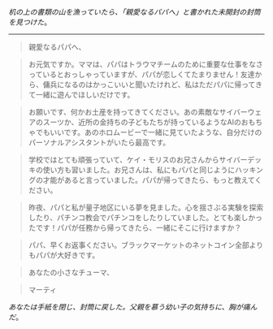_机の上の書類の山を漁っていたら、「親愛なるパパへ」と書かれた未開封の封筒を見つけた_。

---

> 親愛なるパパへ、

> お元気ですか。ママは、パパはトラウマチームのために重要な仕事をなさっているとおっしゃっていますが、パパが恋しくてたまりません！友達から、傭兵になるのはかっこいいと聞いたけれど、私はただパパに帰ってきて一緒に遊んでほしいだけです。

> お願いです、何かお土産を持ってきてください。あの素敵なサイバーウェアのスーツか、近所の金持ちの子どもたちが持っているようなAIのおもちゃでもいいです。あのホロムービーで一緒に見ていたような、自分だけのパーソナルアシスタントがいたら最高です。

> 学校ではとても頑張っていて、ケイ・モリスのお兄さんからサイバーデッキの使い方も習いました。お兄さんは、私にもパパと同じようにハッキングの才能があると言っていました。パパが帰ってきたら、もっと教えてください。

> 昨夜、パパと私が量子地区にいる夢を見ました。心を揺さぶる実験を探索したり、パチンコ教会でパチンコをしたりしていました。とても楽しかったです！パパが任務から帰ってきたら、一緒にそこに行けますか？

> パパ、早くお返事ください。ブラックマーケットのネットコイン全部よりもパパが大好きです。

> あなたの小さなチューマ、

> マーティ

_あなたは手紙を閉じ、封筒に戻した。父親を慕う幼い子の気持ちに、胸が痛んだ_。

